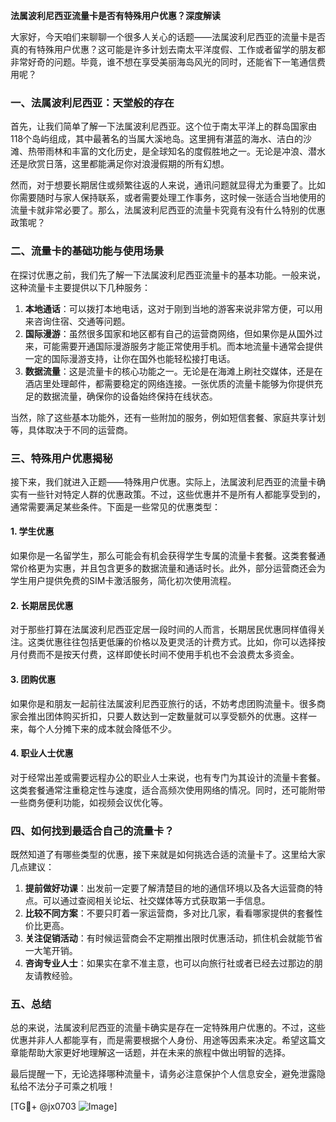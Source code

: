 **法属波利尼西亚流量卡是否有特殊用户优惠？深度解读**

大家好，今天咱们来聊聊一个很多人关心的话题——法属波利尼西亚的流量卡是否真的有特殊用户优惠？这可能是许多计划去南太平洋度假、工作或者留学的朋友都非常好奇的问题。毕竟，谁不想在享受美丽海岛风光的同时，还能省下一笔通信费用呢？

### 一、法属波利尼西亚：天堂般的存在

首先，让我们简单了解一下法属波利尼西亚。这个位于南太平洋上的群岛国家由118个岛屿组成，其中最著名的当属大溪地岛。这里拥有湛蓝的海水、洁白的沙滩、热带雨林和丰富的文化历史，是全球知名的度假胜地之一。无论是冲浪、潜水还是欣赏日落，这里都能满足你对浪漫假期的所有幻想。

然而，对于想要长期居住或频繁往返的人来说，通讯问题就显得尤为重要了。比如你需要随时与家人保持联系，或者需要处理工作事务，这时候一张适合当地使用的流量卡就非常必要了。那么，法属波利尼西亚的流量卡究竟有没有什么特别的优惠政策呢？

### 二、流量卡的基础功能与使用场景

在探讨优惠之前，我们先了解一下法属波利尼西亚流量卡的基本功能。一般来说，这种流量卡主要提供以下几种服务：

1. **本地通话**：可以拨打本地电话，这对于刚到当地的游客来说非常方便，可以用来咨询住宿、交通等问题。
2. **国际漫游**：虽然很多国家和地区都有自己的运营商网络，但如果你是从国外过来，可能需要开通国际漫游服务才能正常使用手机。而本地流量卡通常会提供一定的国际漫游支持，让你在国外也能轻松接打电话。
3. **数据流量**：这是流量卡的核心功能之一。无论是在海滩上刷社交媒体，还是在酒店里处理邮件，都需要稳定的网络连接。一张优质的流量卡能够为你提供充足的数据流量，确保你的设备始终保持在线状态。

当然，除了这些基本功能外，还有一些附加的服务，例如短信套餐、家庭共享计划等，具体取决于不同的运营商。

### 三、特殊用户优惠揭秘

接下来，我们就进入正题——特殊用户优惠。实际上，法属波利尼西亚的流量卡确实有一些针对特定人群的优惠政策。不过，这些优惠并不是所有人都能享受到的，通常需要满足某些条件。下面是一些常见的优惠类型：

#### 1. 学生优惠
如果你是一名留学生，那么可能会有机会获得学生专属的流量卡套餐。这类套餐通常价格更为实惠，并且包含更多的数据流量和通话时长。此外，部分运营商还会为学生用户提供免费的SIM卡激活服务，简化初次使用流程。

#### 2. 长期居民优惠
对于那些打算在法属波利尼西亚定居一段时间的人而言，长期居民优惠同样值得关注。这类优惠往往包括更低廉的价格以及更灵活的计费方式。比如，你可以选择按月付费而不是按天付费，这样即使长时间不使用手机也不会浪费太多资金。

#### 3. 团购优惠
如果你是和朋友一起前往法属波利尼西亚旅行的话，不妨考虑团购流量卡。很多商家会推出团体购买折扣，只要人数达到一定数量就可以享受额外的优惠。这样一来，每个人分摊下来的成本就会降低不少。

#### 4. 职业人士优惠
对于经常出差或需要远程办公的职业人士来说，也有专门为其设计的流量卡套餐。这类套餐通常注重稳定性与速度，适合高频次使用网络的情况。同时，还可能附带一些商务便利功能，如视频会议优化等。

### 四、如何找到最适合自己的流量卡？

既然知道了有哪些类型的优惠，接下来就是如何挑选合适的流量卡了。这里给大家几点建议：

1. **提前做好功课**：出发前一定要了解清楚目的地的通信环境以及各大运营商的特点。可以通过查阅相关论坛、社交媒体等方式获取第一手信息。
2. **比较不同方案**：不要只盯着一家运营商，多对比几家，看看哪家提供的套餐性价比更高。
3. **关注促销活动**：有时候运营商会不定期推出限时优惠活动，抓住机会就能节省一大笔开销。
4. **咨询专业人士**：如果实在拿不准主意，也可以向旅行社或者已经去过那边的朋友请教经验。

### 五、总结

总的来说，法属波利尼西亚的流量卡确实是存在一定特殊用户优惠的。不过，这些优惠并非人人都能享有，而是需要根据个人身份、用途等因素来决定。希望这篇文章能帮助大家更好地理解这一话题，并在未来的旅程中做出明智的选择。

最后提醒一下，无论选择哪种流量卡，请务必注意保护个人信息安全，避免泄露隐私给不法分子可乘之机哦！

[TG💪+ @jx0703 ![Image](https://github.com/user-attachments/assets/dbca1d08-cadb-493c-b0ec-ad6f7a83f270)]